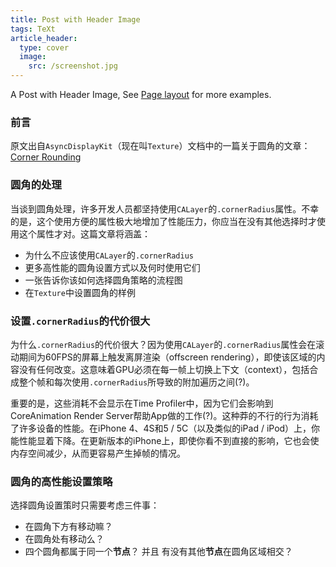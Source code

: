 ```yaml
---
title: Post with Header Image
tags: TeXt
article_header:
  type: cover
  image:
    src: /screenshot.jpg
---
```


A Post with Header Image, See [Page layout](https://tianqi.name/jekyll-TeXt-theme/samples.html#page-layout) for more examples.

<!--more-->

### 前言

原文出自`AsyncDisplayKit`（现在叫`Texture`）文档中的一篇关于圆角的文章：[Corner Rounding](https://texturegroup.org/docs/corner-rounding.html)

### 圆角的处理

当谈到圆角处理，许多开发人员都坚持使用`CALayer`的`.cornerRadius`属性。不幸的是，这个使用方便的属性极大地增加了性能压力，你应当在没有其他选择时才使用这个属性才对。这篇文章将涵盖：

* 为什么不应该使用`CALayer`的`.cornerRadius`
* 更多高性能的圆角设置方式以及何时使用它们
* 一张告诉你该如何选择圆角策略的流程图
* 在`Texture`中设置圆角的样例

### 设置`.cornerRadius`的代价很大

为什么`.cornerRadius`的代价很大？因为使用`CALayer`的`.cornerRadius`属性会在滚动期间为60FPS的屏幕上触发离屏渲染（offscreen rendering），即使该区域的内容没有任何改变。这意味着GPU必须在每一帧上切换上下文（context），包括合成整个帧和每次使用`.cornerRadius`所导致的附加遍历之间(?)。

重要的是，这些消耗不会显示在Time Profiler中，因为它们会影响到CoreAnimation Render Server帮助App做的工作(?)。这种莽的不行的行为消耗了许多设备的性能。在iPhone 4、4S和5 / 5C（以及类似的iPad / iPod）上，你能性能显着下降。在更新版本的iPhone上，即使你看不到直接的影响，它也会使内存空间减少，从而更容易产生掉帧的情况。

### 圆角的高性能设置策略

选择圆角设置策时只需要考虑三件事：

* 在圆角下方有移动嘛？
* 在圆角处有移动么？
* 四个圆角都属于同一个**节点**？ 并且 有没有其他**节点**在圆角区域相交？